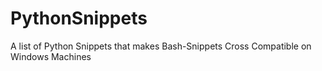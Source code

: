 # PythonSnippets
A list of Python Snippets that makes Bash-Snippets Cross Compatible on Windows Machines
